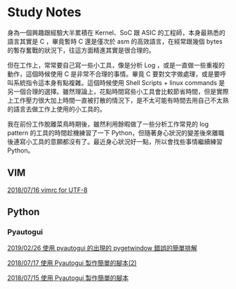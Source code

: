 # Study Notes

身為一個興趣跟經驗大半累積在 Kernel、SoC 跟 ASIC 的工程師，本身最熟悉的語言其實是 C ，畢竟暫時 C 還是僅次於 asm 的高效語言，在經常跟幾個 bytes 的暫存奮戰的狀況下，往這方面精進其實是很合理的。

但在工作上，常常要自己寫一些小工具，像是分析 Log ，或是一直做一些重複的動作，這個時候使用 C 是非常不合理的事情。畢竟 C 要對文字做處理，或是要呼叫系統指令這本身有點複雜。這個時候使用 Shell Scripts + linux commands 是另一個合理的選擇。雖然理論上，花點時間寫些小工具會比較節省時間，但是實際上工作壓力很大加上時間一直被打散的情況下，是不太可能有時間去用自己不太熟的語言去做工作上使用的小工具的。

我在前份工作脫離菜鳥時期後，雖然利用餘暇做了一些分析工作常見的 log pattern 的工具的時間趁機練習了一下 Python，但隨著身心狀況的變差後來離職後連寫小工具的意願都沒有了。最近身心狀況好一點，所以會找些事情繼續練習 Python。

## VIM
[2018/07/16 vimrc for UTF-8](./vim/20180716_vimrc_utf8.md)

## Python
### Pyautogui
[2019/02/26 使用 pyautogui 的出現的 pygetwindow 錯誤的簡單排解](./python/pyautogui/20190226_pygetwindow.md)

[2018/07/17 使用 Pyautogui 製作簡單的腳本(2)](./python/pyautogui/20180717_pyautogui_2.md)

[2018/07/15 使用 Pyautogui 製作簡單的腳本](./python/pyautogui/20180715_pyautogui.md)


